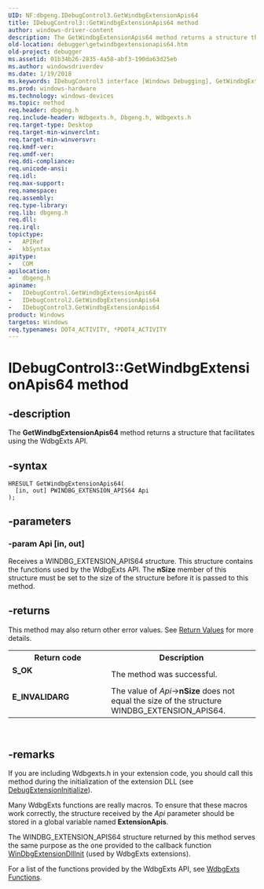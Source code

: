 ```yaml
---
UID: NF:dbgeng.IDebugControl3.GetWindbgExtensionApis64
title: IDebugControl3::GetWindbgExtensionApis64 method
author: windows-driver-content
description: The GetWindbgExtensionApis64 method returns a structure that facilitates using the WdbgExts API.
old-location: debugger\getwindbgextensionapis64.htm
old-project: debugger
ms.assetid: 01b34b26-2835-4a58-abf3-190da63d25eb
ms.author: windowsdriverdev
ms.date: 1/19/2018
ms.keywords: IDebugControl3 interface [Windows Debugging], GetWindbgExtensionApis64 method, debugger.getwindbgextensionapis64, GetWindbgExtensionApis64, GetWindbgExtensionApis64 method [Windows Debugging], IDebugControl interface, IDebugControl interface [Windows Debugging], GetWindbgExtensionApis64 method, IDebugControl::GetWindbgExtensionApis64, GetWindbgExtensionApis64 method [Windows Debugging], IDebugControl2 interface, IDebugControl2 interface [Windows Debugging], GetWindbgExtensionApis64 method, IDebugControl3, dbgeng/IDebugControl::GetWindbgExtensionApis64, GetWindbgExtensionApis64 method [Windows Debugging], GetWindbgExtensionApis64 method [Windows Debugging], IDebugControl3 interface, IDebugControl_51215e32-dcd3-440f-92ee-6ff82ae1c8e6.xml, dbgeng/IDebugControl3::GetWindbgExtensionApis64, dbgeng/IDebugControl2::GetWindbgExtensionApis64, IDebugControl3::GetWindbgExtensionApis64, IDebugControl2::GetWindbgExtensionApis64
ms.prod: windows-hardware
ms.technology: windows-devices
ms.topic: method
req.header: dbgeng.h
req.include-header: Wdbgexts.h, Dbgeng.h, Wdbgexts.h
req.target-type: Desktop
req.target-min-winverclnt: 
req.target-min-winversvr: 
req.kmdf-ver: 
req.umdf-ver: 
req.ddi-compliance: 
req.unicode-ansi: 
req.idl: 
req.max-support: 
req.namespace: 
req.assembly: 
req.type-library: 
req.lib: dbgeng.h
req.dll: 
req.irql: 
topictype:
-	APIRef
-	kbSyntax
apitype:
-	COM
apilocation:
-	dbgeng.h
apiname:
-	IDebugControl.GetWindbgExtensionApis64
-	IDebugControl2.GetWindbgExtensionApis64
-	IDebugControl3.GetWindbgExtensionApis64
product: Windows
targetos: Windows
req.typenames: DOT4_ACTIVITY, *PDOT4_ACTIVITY
---
```


# IDebugControl3::GetWindbgExtensionApis64 method


## -description


The <b>GetWindbgExtensionApis64</b> method returns a structure that facilitates using the WdbgExts API.


## -syntax


````
HRESULT GetWindbgExtensionApis64(
  [in, out] PWINDBG_EXTENSION_APIS64 Api
);
````


## -parameters




### -param Api [in, out]

Receives a WINDBG_EXTENSION_APIS64 structure.  This structure contains the functions used by the WdbgExts API.  The <b>nSize</b> member of this structure must be set to the size of the structure before it is passed to this method.


## -returns


This method may also return other error values.  See <a href="https://msdn.microsoft.com/713f3ee2-2f5b-415e-9908-90f5ae428b43">Return Values</a> for more details.
<table>
<tr>
<th>Return code</th>
<th>Description</th>
</tr>
<tr>
<td width="40%">
<dl>
<dt><b>S_OK</b></dt>
</dl>
</td>
<td width="60%">
The method was successful.

</td>
</tr>
<tr>
<td width="40%">
<dl>
<dt><b>E_INVALIDARG</b></dt>
</dl>
</td>
<td width="60%">
The value of <i>Api</i>-&gt;<b>nSize</b> does not equal the size of the structure WINDBG_EXTENSION_APIS64.

</td>
</tr>
</table> 



## -remarks


If you are including Wdbgexts.h in your extension code, you should call this method during the initialization of the extension DLL (see <a href="..\dbgeng\nc-dbgeng-pdebug_extension_initialize.md">DebugExtensionInitialize</a>).

Many WdbgExts functions are really macros.  To ensure that these macros work correctly, the structure received by the <i>Api</i> parameter should be stored in a global variable named <b>ExtensionApis</b>.  

The WINDBG_EXTENSION_APIS64 structure returned by this method serves the same purpose as the one provided to the callback function <a href="..\wdbgexts\nc-wdbgexts-pwindbg_extension_dll_init.md">WinDbgExtensionDllInit</a> (used by WdbgExts extensions).

For a list of the functions provided by the WdbgExts API, see <a href="https://msdn.microsoft.com/library/windows/hardware/ff561258">WdbgExts Functions</a>.


